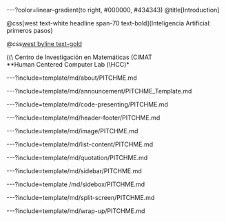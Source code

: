 ---?color=linear-gradient(to right, #000000, #434343)
@title[Introduction]

@css[west text-white headline span-70 text-bold](Inteligencia Artificial: primeros pasos)

@css[west byline text-gold](http://en.wikipedia.org/wiki/Syntax_\(programming_languages\))


(\(\ Centro de Investigación en Matemáticas (CIMAT <br>**Human Centered Computer Lab \(\HCC\)\*


---?include=template/md/about/PITCHME.md

---?include=template/md/announcement/PITCHME_Template.md

---?include=template/md/code-presenting/PITCHME.md

---?include=template/md/header-footer/PITCHME.md

---?include=template/md/image/PITCHME.md

---?include=template/md/list-content/PITCHME.md

---?include=template/md/quotation/PITCHME.md

---?include=template/md/sidebar/PITCHME.md

---?include=template  /md/sidebox/PITCHME.md

---?include=template/md/split-screen/PITCHME.md

---?include=template/md/wrap-up/PITCHME.md
